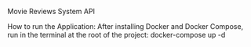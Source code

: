 Movie Reviews System API

How to run the Application:
After installing Docker and Docker Compose, run in the terminal at the root of the project:
docker-compose up -d

